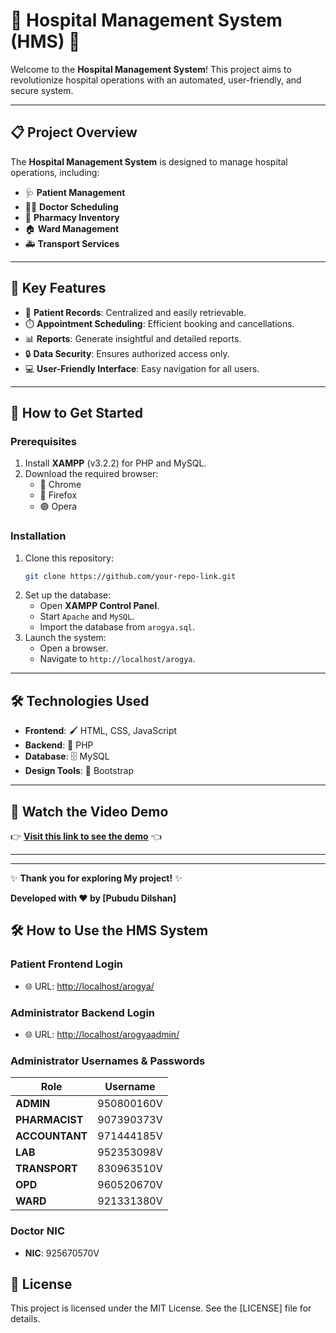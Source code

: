 
# 🏥 Hospital Management System (HMS) 🏥 

Welcome to the **Hospital Management System**! This project aims to revolutionize hospital operations with an automated, user-friendly, and secure system.

---

## 📋 **Project Overview**
The **Hospital Management System** is designed to manage hospital operations, including:
- 🩺 **Patient Management**  
- 🧑‍⚕️ **Doctor Scheduling**  
- 💊 **Pharmacy Inventory**  
- 🏠 **Ward Management**  
- 🚑 **Transport Services**

---

## 🌟 **Key Features**
- 📂 **Patient Records**: Centralized and easily retrievable.
- ⏱️ **Appointment Scheduling**: Efficient booking and cancellations.
- 📊 **Reports**: Generate insightful and detailed reports.
- 🔒 **Data Security**: Ensures authorized access only.
- 💻 **User-Friendly Interface**: Easy navigation for all users.

---

## 🚀 **How to Get Started**

### Prerequisites
1. Install **XAMPP** (v3.2.2) for PHP and MySQL.
2. Download the required browser:
   - 🔵 Chrome
   - 🔴 Firefox
   - 🟢 Opera

### Installation
1. Clone this repository:
   ```bash
   git clone https://github.com/your-repo-link.git
   ```
2. Set up the database:
   - Open **XAMPP Control Panel**.
   - Start `Apache` and `MySQL`.
   - Import the database from `arogya.sql`.
3. Launch the system:
   - Open a browser.
   - Navigate to `http://localhost/arogya`.

---

## 🛠️ **Technologies Used**
- **Frontend**: 🖌️ HTML, CSS, JavaScript
- **Backend**: 🐘 PHP
- **Database**: 🗄️ MySQL
- **Design Tools**: 🎨 Bootstrap

---

## 🎥 Watch the Video Demo

👉 **[Visit this link to see the demo](**https://www.youtube.com/embed/jHVkgsRsynA?autoplay=1**)** 👈

---



---

✨ **Thank you for exploring My project!** ✨

**Developed with ❤️ by [Pubudu Dilshan]**

## 🛠️ **How to Use the HMS System**

### Patient Frontend Login
- 🌐 URL: [http://localhost/arogya/](http://localhost/arogya/)

### Administrator Backend Login
- 🌐 URL: [http://localhost/arogyaadmin/](http://localhost/arogyaadmin/)

### Administrator Usernames & Passwords
| Role          | Username        |
|---------------|-----------------|
| **ADMIN**     | 950800160V      |
| **PHARMACIST**| 907390373V      |
| **ACCOUNTANT**| 971444185V      |
| **LAB**       | 952353098V      |
| **TRANSPORT** | 830963510V      |
| **OPD**       | 960520670V      |
| **WARD**      | 921331380V      |

### Doctor NIC
- **NIC**: 925670570V

## 📜 License
This project is licensed under the MIT License. See the [LICENSE] file for details.
